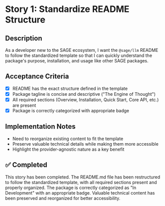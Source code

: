 # Story 1: Standardize README Structure

## Description

As a developer new to the SAGE ecosystem, I want the `@sage/llm` README to follow the standardized template so that I can quickly understand the package's purpose, installation, and usage like other SAGE packages.

## Acceptance Criteria

- [x] README has the exact structure defined in the template
- [x] Package tagline is concise and descriptive ("The Engine of Thought")
- [x] All required sections (Overview, Installation, Quick Start, Core API, etc.) are present
- [x] Package is correctly categorized with appropriate badge

## Implementation Notes

- Need to reorganize existing content to fit the template
- Preserve valuable technical details while making them more accessible
- Highlight the provider-agnostic nature as a key benefit

## ✅ Completed

This story has been completed. The README.md file has been restructured to follow the standardized template, with all required sections present and properly organized. The package is correctly categorized as "In Development" with an appropriate badge. Valuable technical content has been preserved and reorganized for better accessibility.